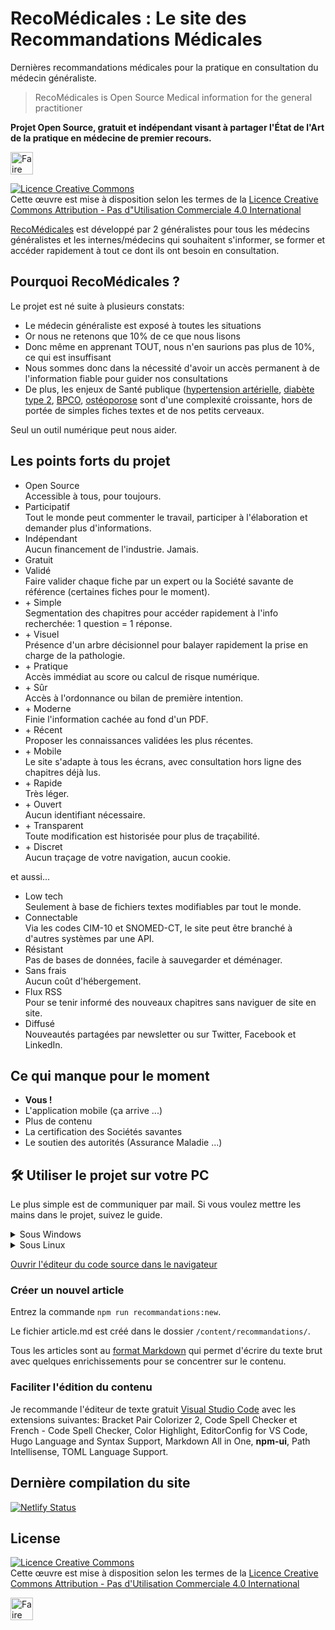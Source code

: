 # RecoMédicales : Le site des Recommandations Médicales

Dernières recommandations médicales pour la pratique en consultation du médecin généraliste.

> RecoMédicales is Open Source Medical information for the general practitioner

**Projet Open Source, gratuit et indépendant visant à partager l'État de l'Art de la pratique en médecine de premier recours.**

<a href="https://ko-fi.com/I3I4JVDWX" target="_blank" rel="external nofollow noopener"><img height="36" src="https://storage.ko-fi.com/cdn/kofi3.png?v=3" alt="Faire un don via ko-fi.com"></a>

<a rel="license" href="http://creativecommons.org/licenses/by-nc/4.0/"><img alt="Licence Creative Commons" style="border-width:0" src="https://i.creativecommons.org/l/by-nc/4.0/88x31.png"></a><br>Cette œuvre est mise à disposition selon les termes de la <a rel="license" href="http://creativecommons.org/licenses/by-nc/4.0/">Licence Creative Commons Attribution - Pas d"Utilisation Commerciale 4.0 International</a>

[RecoMédicales](https://recomedicales.fr) est développé par 2 généralistes pour tous les médecins généralistes et les internes/médecins qui souhaitent s'informer, se former et accéder rapidement à tout ce dont ils ont besoin en consultation.

## Pourquoi RecoMédicales ?

Le projet est né suite à plusieurs constats:

- Le médecin généraliste est exposé à toutes les situations
- Or nous ne retenons que 10% de ce que nous lisons
- Donc même en apprenant TOUT, nous n'en saurions pas plus de 10%, ce qui est insuffisant
- Nous sommes donc dans la nécessité d'avoir un accès permanent à de l'information fiable pour guider nos consultations
- De plus, les enjeux de Santé publique ([hypertension artérielle](https://recomedicales.fr/recommandations/hypertension-arterielle/), [diabète type 2](https://recomedicales.fr/recommandations/diabete-type-2/), [BPCO](https://recomedicales.fr/recommandations/bronchopneumopathie-chronique-obstructive/), [ostéoporose](https://recomedicales.fr/recommandations/osteoporose/) sont d'une complexité croissante, hors de portée de simples fiches textes et de nos petits cerveaux.

Seul un outil numérique peut nous aider.

## Les points forts du projet

- Open Source  
  Accessible à tous, pour toujours.
- Participatif  
  Tout le monde peut commenter le travail, participer à l'élaboration et demander plus d'informations.
- Indépendant  
  Aucun financement de l'industrie. Jamais.
- Gratuit
- Validé  
  Faire valider chaque fiche par un expert ou la Société savante de référence (certaines fiches pour le moment).
- \+ Simple  
  Segmentation des chapitres pour accéder rapidement à l'info recherchée: 1 question = 1 réponse.
- \+ Visuel  
  Présence d'un arbre décisionnel pour balayer rapidement la prise en charge de la pathologie.
- \+ Pratique  
  Accès immédiat au score ou calcul de risque numérique.
- \+ Sûr  
  Accès à l'ordonnance ou bilan de première intention.
- \+ Moderne  
  Finie l'information cachée au fond d'un PDF.
- \+ Récent  
  Proposer les connaissances validées les plus récentes.
- \+ Mobile  
  Le site s'adapte à tous les écrans, avec consultation hors ligne des chapitres déjà lus.
- \+ Rapide  
  Très léger.
- \+ Ouvert  
  Aucun identifiant nécessaire.
- \+ Transparent  
  Toute modification est historisée pour plus de traçabilité.
- \+ Discret  
  Aucun traçage de votre navigation, aucun cookie.

et aussi...

- Low tech  
  Seulement à base de fichiers textes modifiables par tout le monde.
- Connectable  
  Via les codes CIM-10 et SNOMED-CT, le site peut être branché à d'autres systèmes par une API.
- Résistant  
  Pas de bases de données, facile à sauvegarder et déménager.
- Sans frais  
  Aucun coût d'hébergement.
- Flux RSS  
  Pour se tenir informé des nouveaux chapitres sans naviguer de site en site.
- Diffusé  
  Nouveautés partagées par newsletter ou sur Twitter, Facebook et LinkedIn.

## Ce qui manque pour le moment

- **Vous !**
- L'application mobile (ça arrive ...)
- Plus de contenu
- La certification des Sociétés savantes
- Le soutien des autorités (Assurance Maladie ...)

## 🛠️ Utiliser le projet sur votre PC

Le plus simple est de communiquer par mail. Si vous voulez mettre les mains dans le projet, suivez le guide.

<details>
  <summary>Sous Windows</summary>

  1. Sur le PC, aller dans le dossier (au choix) où placer le projet et lancer Powershell ou le Terminal de Windows en mode administrateur (clic droit dans le dossier sous Windows 11)
  2. Entrer les commandes suivantes:
  3. `winget install --id CoreyButler.NVMforWindows --force`
  4. Fermer la commande et la relancer
  5. `git clone https://github.com/djibe/recommandations-medicales.git`
  6. puis placer la *Commande* dans le dossier `/recommandations-medicales`
  7. puis `nvm install 14` et `nvm use 14`
  8. puis `npm install`
  9. puis `npm run start:dev`, le site est accessible sur `http://localhost:1313/`

</details>

<details>
  <summary>Sous Linux</summary>

  Désinstaller Hugo si déjà installé et entrer les commandes dans l'ordre:

  1. `sudo apt install wget curl nodejs npm git-all golang-go -y`
  2. `wget -qO- https://raw.githubusercontent.com/nvm-sh/nvm/v0.39.3/install.sh | bash`
  3. Fermer le terminal
  4. Ouvrir le terminal et entrer: `nvm install 14`
  5. Positionner le terminal sur le dossier souhaité
  6. `git clone https://github.com/djibe/recommandations-medicales.git`
  7. `cd recommandations-medicales`
  8. puis `npm install`
  9. puis `npm run start:dev`, le site est accessible sur `http://localhost:1313/`

</details>

[Ouvrir l'éditeur du code source dans le navigateur](https://vscode.dev/github/djibe/recommandations-medicales)

### Créer un nouvel article

Entrez la commande `npm run recommandations:new`.

Le fichier article.md est créé dans le dossier `/content/recommandations/`.

Tous les articles sont au [format Markdown](https://towardsdatascience.com/the-ultimate-markdown-cheat-sheet-3d3976b31a0) qui permet d'écrire du texte brut avec quelques enrichissements pour se concentrer sur le contenu.

### Faciliter l'édition du contenu

Je recommande l'éditeur de texte gratuit [Visual Studio Code](https://code.visualstudio.com/download) avec les extensions suivantes: Bracket Pair Colorizer 2, Code Spell Checker et French - Code Spell Checker, Color Highlight, EditorConfig for VS Code, Hugo Language and Syntax Support, Markdown All in One, **npm-ui**, Path Intellisense, TOML Language Support.

## Dernière compilation du site

[![Netlify Status](https://api.netlify.com/api/v1/badges/327af24a-1868-47c1-959c-7c0afe3b1891/deploy-status)](https://app.netlify.com/sites/recommandations-medicales/deploys)

## License

<a rel="license" href="http://creativecommons.org/licenses/by-nc/4.0/"><img alt="Licence Creative Commons" style="border-width:0" src="https://i.creativecommons.org/l/by-nc/4.0/88x31.png"></a><br>Cette œuvre est mise à disposition selon les termes de la <a rel="license" href="http://creativecommons.org/licenses/by-nc/4.0/">Licence Creative Commons Attribution - Pas d'Utilisation Commerciale 4.0 International</a>

<a href="https://ko-fi.com/I3I4JVDWX" target="_blank" rel="external nofollow noopener"><img height="36" src="https://storage.ko-fi.com/cdn/kofi3.png?v=3" alt="Faire un don via ko-fi.com"></a>
